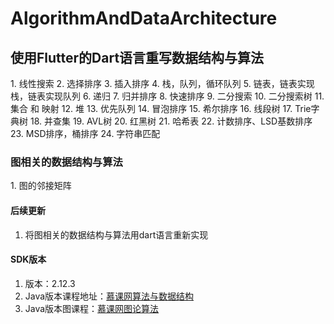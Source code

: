 # AlgorithmAndDataArchitecture

<h2>使用Flutter的Dart语言重写数据结构与算法</h2>
1. 线性搜索
2. 选择排序
3. 插入排序
4. 栈，队列，循环队列
5. 链表，链表实现栈，链表实现队列
6. 递归
7. 归并排序
8. 快速排序
9. 二分搜索
10. 二分搜索树
11. 集合 和 映射
12. 堆
13. 优先队列
14. 冒泡排序
15. 希尔排序
16. 线段树
17. Trie字典树
18. 并查集
19. AVL树
20. 红黑树
21. 哈希表
22. 计数排序、LSD基数排序
23. MSD排序，桶排序
24. 字符串匹配

<h3>图相关的数据结构与算法</h3>
1. 图的邻接矩阵


#### 后续更新
1. 将图相关的数据结构与算法用dart语言重新实现

#### SDK版本
1. 版本：2.12.3
2. Java版本课程地址：[慕课网算法与数据结构](https://class.imooc.com/sale/datastructure)
3. Java版本图课程：[慕课网图论算法](https://coding.imooc.com/class/370.html)
